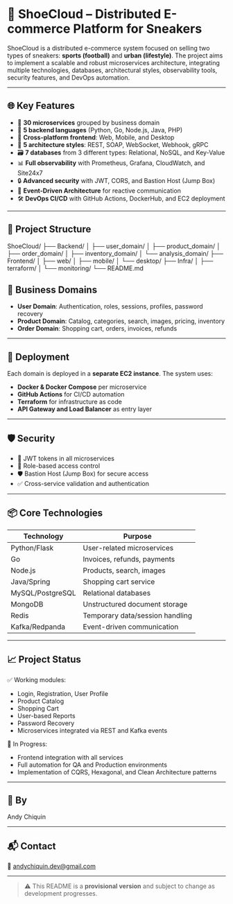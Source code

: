 # 👟 ShoeCloud – Distributed E-commerce Platform for Sneakers

ShoeCloud is a distributed e-commerce system focused on selling two types of sneakers: **sports (football)** and **urban (lifestyle)**. The project aims to implement a scalable and robust microservices architecture, integrating multiple technologies, databases, architectural styles, observability tools, security features, and DevOps automation.

---

## 🌐 Key Features

- 🧩 **30 microservices** grouped by business domain
- 🧠 **5 backend languages** (Python, Go, Node.js, Java, PHP)
- 📱 **Cross-platform frontend**: Web, Mobile, and Desktop
- 🔗 **5 architecture styles**: REST, SOAP, WebSocket, Webhook, gRPC
- 🗃️ **7 databases** from 3 different types: Relational, NoSQL, and Key-Value
- 📊 **Full observability** with Prometheus, Grafana, CloudWatch, and Site24x7
- 🔒 **Advanced security** with JWT, CORS, and Bastion Host (Jump Box)
- 🔁 **Event-Driven Architecture** for reactive communication
- 🛠️ **DevOps CI/CD** with GitHub Actions, DockerHub, and EC2 deployment

---

## 🧭 Project Structure

ShoeCloud/
├── Backend/
│ ├── user_domain/
│ ├── product_domain/
│ ├── order_domain/
│ ├── inventory_domain/
│ └── analysis_domain/
├── Frontend/
│ ├── web/
│ ├── mobile/
│ └── desktop/
├── Infra/
│ ├── terraform/
│ └── monitoring/
└── README.md


## 🧩 Business Domains

- **User Domain**: Authentication, roles, sessions, profiles, password recovery
- **Product Domain**: Catalog, categories, search, images, pricing, inventory
- **Order Domain**: Shopping cart, orders, invoices, refunds

---

## 🚀 Deployment

Each domain is deployed in a **separate EC2 instance**. The system uses:

- **Docker & Docker Compose** per microservice
- **GitHub Actions** for CI/CD automation
- **Terraform** for infrastructure as code
- **API Gateway and Load Balancer** as entry layer

---

## 🛡️ Security

- 🔑 JWT tokens in all microservices
- 🔐 Role-based access control
- 🛡️ Bastion Host (Jump Box) for secure access
- ✅ Cross-service validation and authentication

---

## 📦 Core Technologies

| Technology     | Purpose                          |
|----------------|----------------------------------|
| Python/Flask   | User-related microservices        |
| Go             | Invoices, refunds, payments       |
| Node.js        | Products, search, images          |
| Java/Spring    | Shopping cart service             |
| MySQL/PostgreSQL | Relational databases            |
| MongoDB        | Unstructured document storage     |
| Redis          | Temporary data/session handling   |
| Kafka/Redpanda | Event-driven communication        |

---

## 📈 Project Status

✅ Working modules:
- Login, Registration, User Profile
- Product Catalog
- Shopping Cart
- User-based Reports
- Password Recovery
- Microservices integrated via REST and Kafka events

🚧 In Progress:
- Frontend integration with all services
- Full automation for QA and Production environments
- Implementation of CQRS, Hexagonal, and Clean Architecture patterns

---

## 🧠 By
 Andy Chiquin  

---

## 📬 Contact

📧 andychiquin.dev@gmail.com

---

> ⚠️ This README is a **provisional version** and subject to change as development progresses.